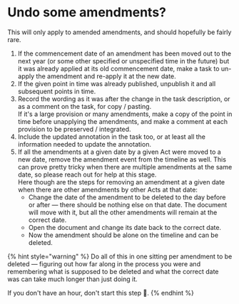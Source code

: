 # Undo some amendments?

This will only apply to amended amendments, and should hopefully be fairly rare.

1. If the commencement date of an amendment has been moved out to the next year (or some other specified or unspecified time in the future) but it was already applied at its old commencement date, make a task to un-apply the amendment and re-apply it at the new date.
2. If the given point in time was already published, unpublish it and all subsequent points in time.
3. Record the wording as it was after the change in the task description, or as a comment on the task, for copy / pasting. \
   If it's a large provision or many amendments, make a copy of the point in time before unapplying the amendments, and make a comment at each provision to be preserved / integrated.
4. Include the updated annotation in the task too, or at least all the information needed to update the annotation.
5. If all the amendments at a given date by a given Act were moved to a new date, remove the amendment event from the timeline as well. This can prove pretty tricky when there are multiple amendments at the same date, so please reach out for help at this stage. \
   Here though are the steps for removing an amendment at a given date when there are other amendments by other Acts at that date:
   * Change the date of the amendment to be deleted to the day before or after — there should be nothing else on that date. The document will move with it, but all the other amendments will remain at the correct date.
   * Open the document and change its date back to the correct date.
   * Now the amendment should be alone on the timeline and can be deleted.

{% hint style="warning" %}
Do all of this in one sitting per amendment to be deleted — figuring out how far along in the process you were and remembering what is supposed to be deleted and what the correct date was can take much longer than just doing it.

If you don't have an hour, don't start this step :pray:.
{% endhint %}
